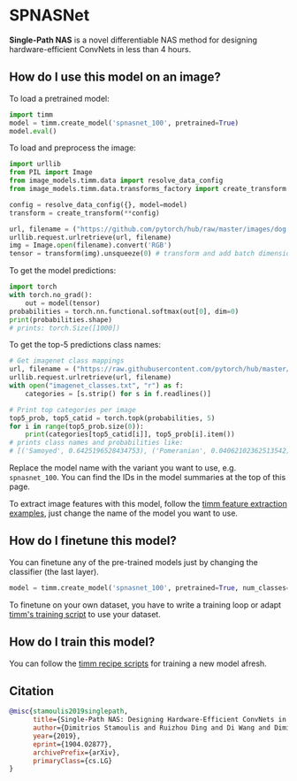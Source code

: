 # SPNASNet

**Single-Path NAS** is a novel differentiable NAS method for designing hardware-efficient ConvNets in less than 4 hours.

## How do I use this model on an image?
To load a pretrained model:

```python
import timm
model = timm.create_model('spnasnet_100', pretrained=True)
model.eval()
```

To load and preprocess the image:
```python 
import urllib
from PIL import Image
from image_models.timm.data import resolve_data_config
from image_models.timm.data.transforms_factory import create_transform

config = resolve_data_config({}, model=model)
transform = create_transform(**config)

url, filename = ("https://github.com/pytorch/hub/raw/master/images/dog.jpg", "dog.jpg")
urllib.request.urlretrieve(url, filename)
img = Image.open(filename).convert('RGB')
tensor = transform(img).unsqueeze(0) # transform and add batch dimension
```

To get the model predictions:
```python
import torch
with torch.no_grad():
    out = model(tensor)
probabilities = torch.nn.functional.softmax(out[0], dim=0)
print(probabilities.shape)
# prints: torch.Size([1000])
```

To get the top-5 predictions class names:
```python
# Get imagenet class mappings
url, filename = ("https://raw.githubusercontent.com/pytorch/hub/master/imagenet_classes.txt", "imagenet_classes.txt")
urllib.request.urlretrieve(url, filename) 
with open("imagenet_classes.txt", "r") as f:
    categories = [s.strip() for s in f.readlines()]

# Print top categories per image
top5_prob, top5_catid = torch.topk(probabilities, 5)
for i in range(top5_prob.size(0)):
    print(categories[top5_catid[i]], top5_prob[i].item())
# prints class names and probabilities like:
# [('Samoyed', 0.6425196528434753), ('Pomeranian', 0.04062102362513542), ('keeshond', 0.03186424449086189), ('white wolf', 0.01739676296710968), ('Eskimo dog', 0.011717947199940681)]
```

Replace the model name with the variant you want to use, e.g. `spnasnet_100`. You can find the IDs in the model summaries at the top of this page.

To extract image features with this model, follow the [timm feature extraction examples](https://rwightman.github.io/pytorch-image-models/feature_extraction/), just change the name of the model you want to use.

## How do I finetune this model?
You can finetune any of the pre-trained models just by changing the classifier (the last layer).
```python
model = timm.create_model('spnasnet_100', pretrained=True, num_classes=NUM_FINETUNE_CLASSES)
```
To finetune on your own dataset, you have to write a training loop or adapt [timm's training
script](https://github.com/rwightman/pytorch-image-models/blob/master/train.py) to use your dataset.

## How do I train this model?

You can follow the [timm recipe scripts](https://rwightman.github.io/pytorch-image-models/scripts/) for training a new model afresh.

## Citation

```BibTeX
@misc{stamoulis2019singlepath,
      title={Single-Path NAS: Designing Hardware-Efficient ConvNets in less than 4 Hours}, 
      author={Dimitrios Stamoulis and Ruizhou Ding and Di Wang and Dimitrios Lymberopoulos and Bodhi Priyantha and Jie Liu and Diana Marculescu},
      year={2019},
      eprint={1904.02877},
      archivePrefix={arXiv},
      primaryClass={cs.LG}
}
```

<!--
Type: model-index
Collections:
- Name: SPNASNet
  Paper:
    Title: 'Single-Path NAS: Designing Hardware-Efficient ConvNets in less than 4
      Hours'
    URL: https://paperswithcode.com/paper/single-path-nas-designing-hardware-efficient
Models:
- Name: spnasnet_100
  In Collection: SPNASNet
  Metadata:
    FLOPs: 442385600
    Parameters: 4420000
    File Size: 17902337
    Architecture:
    - Average Pooling
    - Batch Normalization
    - Convolution
    - Depthwise Separable Convolution
    - Dropout
    - ReLU
    Tasks:
    - Image Classification
    Training Data:
    - ImageNet
    ID: spnasnet_100
    Crop Pct: '0.875'
    Image Size: '224'
    Interpolation: bilinear
  Code: https://github.com/rwightman/pytorch-image-models/blob/9a25fdf3ad0414b4d66da443fe60ae0aa14edc84/timm/models/efficientnet.py#L995
  Weights: https://github.com/rwightman/pytorch-image-models/releases/download/v0.1-weights/spnasnet_100-048bc3f4.pth
  Results:
  - Task: Image Classification
    Dataset: ImageNet
    Metrics:
      Top 1 Accuracy: 74.08%
      Top 5 Accuracy: 91.82%
-->